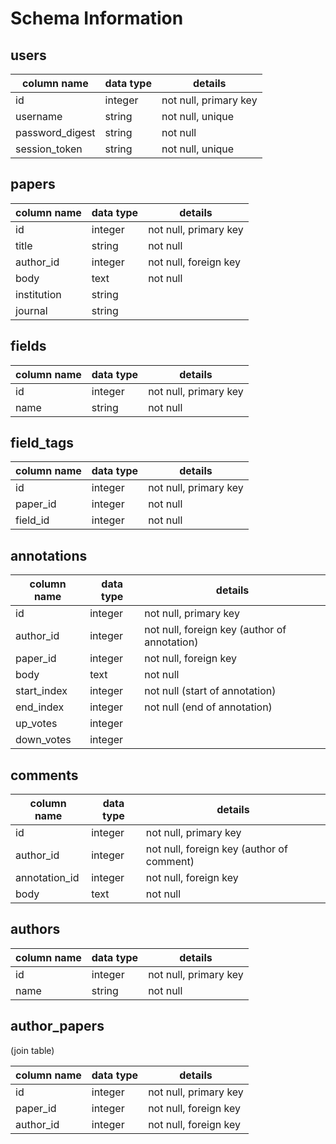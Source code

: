 # Schema Information

## users
column name     | data type | details
----------------|-----------|-----------------------
id              | integer   | not null, primary key
username        | string    | not null, unique
password_digest | string    | not null
session_token   | string    | not null, unique

## papers
column name     | data type | details
----------------|-----------|-----------------------
id              | integer   | not null, primary key
title           | string    | not null
author_id       | integer   | not null, foreign key
body            | text      | not null
institution     | string    | 
journal         | string    |


## fields
column name     | data type | details
----------------|-----------|-----------------------
id              | integer   | not null, primary key
name            | string    | not null

## field_tags
column name     | data type | details
----------------|-----------|-----------------------
id              | integer   | not null, primary key
paper_id        | integer   | not null
field_id        | integer   | not null

## annotations
column name | data type | details
------------|-----------|-----------------------
id          | integer   | not null, primary key
author_id   | integer   | not null, foreign key (author of annotation)
paper_id    | integer   | not null, foreign key
body        | text      | not null
start_index | integer   | not null (start of annotation)
end_index   | integer   | not null (end of annotation)
up_votes    | integer   |
down_votes  | integer   |

## comments
column name   | data type | details
--------------|-----------|-----------------------
id            | integer   | not null, primary key
author_id     | integer   | not null, foreign key (author of comment)
annotation_id | integer   | not null, foreign key
body          | text      | not null

## authors
column name     | data type | details
----------------|-----------|-----------------------
id              | integer   | not null, primary key
name            | string    | not null

## author_papers
(join table)

column name     | data type | details
----------------|-----------|-----------------------
id              | integer   | not null, primary key
paper_id        | integer   | not null, foreign key
author_id       | integer   | not null, foreign key